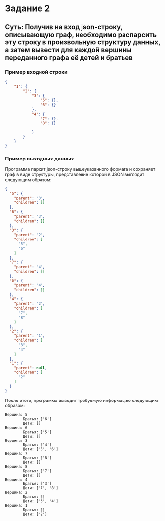 # Задание 2

## Суть: Получив на вход json-строку, описывающую граф, необходимо распарсить эту строку в произвольную структуру данных, а затем вывести для каждой вершины переданного графа её детей и братьев

### Пример входной строки
```json
{
    "1": {
        "2": {
            "3": {
                "5": {},
                "6": {}
            },
            "4": {
                "7": {},
                "8": {}

            }
        }
    }
}
```
### Пример выходных данных

Программа парсит json-строку вышеуказанного формата и сохраняет граф в виде структуры, представление которой в JSON выглядит следующим образом:


```json
{
  "5": {
    "parent": "3",
    "children": []
  },
  "6": {
    "parent": "3",
    "children": []
  },
  "3": {
    "parent": "2",
    "children": [
      "5",
      "6"
    ]
  },
  "7": {
    "parent": "4",
    "children": []
  },
  "8": {
    "parent": "4",
    "children": []
  },
  "4": {
    "parent": "2",
    "children": [
      "7",
      "8"
    ]
  },
  "2": {
    "parent": "1",
    "children": [
      "3",
      "4"
    ]
  },
  "1": {
    "parent": null,
    "children": [
      "2"
    ]
  }
}
```


После этого, программа выводит требуемую информацию следующим образом:


```
Вершина: 5
        Братья: ['6']
        Дети: []     
Вершина: 6
        Братья: ['5']
        Дети: []     
Вершина: 3
        Братья: ['4']
        Дети: ['5', '6']
Вершина: 7
        Братья: ['8']
        Дети: []
Вершина: 8
        Братья: ['7']
        Дети: []
Вершина: 4
        Братья: ['3']
        Дети: ['7', '8']
Вершина: 2
        Братья: []
        Дети: ['3', '4']
Вершина: 1
        Братья: []
        Дети: ['2']
```